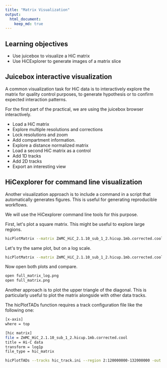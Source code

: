 ```yaml
---
title: "Matrix Visualization"
output: 
  html_document:
    keep_md: true
---
```




## Learning objectives  
- Use juicebox to visualize a HiC matrix
- Use HiCExplorer to generate images of a matrix slice 

## Juicebox interactive visualization

A common visualization task for HiC data is to interactively explore the matrix for quality control purposes, to generate hypothesis or to confirm expected interaction patterns. 

For the first part of the practical, we are using the juicebox browser interactively. 

- Load a HiC matrix
- Explore multiple resolutions and corrections
- Lock resolutions and zoom
- Add compartment information.
- Explore a distance normalized matrix 
- Load a second HiC matrix as a control
- Add 1D tracks
- Add 2D tracks
- Export an interesting view

## HiCexplorer for command line visualization

Another visualization approach is to include a command in a script that automatically generates figures. This is useful for generating reproducible workflows.

We will use the HiCexplorer command line tools for this purpose.

First, let's plot a square matrix. This might be useful to explore large regions. 


```bash
hicPlotMatrix --matrix ZmMC_HiC_2.1.10_sub_1_2.hicup.1mb.corrected.cool --region 2:120000000-132000000 --outFileName full_matrix.png
```

Let's try the same plot, but on a log scale. 


```bash
hicPlotMatrix --matrix ZmMC_HiC_2.1.10_sub_1_2.hicup.1mb.corrected.cool --region 2:120000000-132000000 --log1p --outFileName full_matrix_log.png
```

Now open both plots and compare.


```bash
open full_matrix_log.png
open full_matrix.png
```

Another approach is to plot the upper triangle of the diagonal. This is particularly useful to plot the matrix alongside with other data tracks. 

The hicPlotTADs function requires a track configuration file like the following one:


```bash
[x-axis]
where = top

[hic matrix]
file = ZmMC_HiC_2.1.10_sub_1_2.hicup.1mb.corrected.cool
title = Hi-C data
transform = log1p
file_type = hic_matrix

```



```bash
hicPlotTADs --tracks hic_track.ini --region 2:120000000-132000000 -out horiz_mat.png
```




